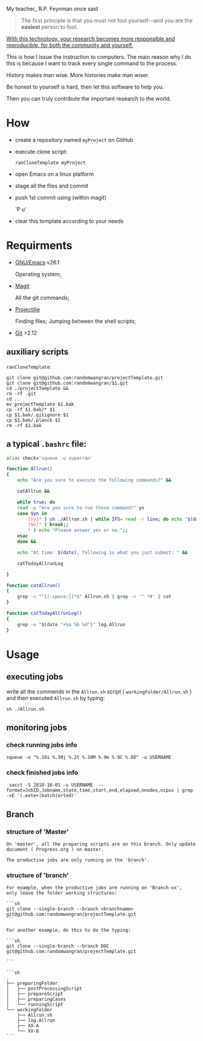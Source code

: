 My teacher_ R.P. Feynman once said

> The first principle is that you must not fool yourself—and you are the **easiest** person to fool.

[With this technology, your research becomes more responsible and reproducible, for both the community and yourself.](https://www.zhengwenjie.net/configuration/)


This is how I issue the instruction to computers. The main reason why
I do this is because I want to track every single command to the
process.

History makes man wise. More histories make man wiser.

Be honest to yourself is hard, then let this software to help you.

Then you can truly contribute the important research to the world.

# How

- create a repository named `myProject` on GitHub
- execute clone script:

    `ranCloneTemplate myProject`

- open Emacs on a linux platform
- stage all the files and commit
- push 1st commit using (within magit)

    'P u'

- clear this template according to your needs

# Requirments

- [GNU/Emacs](https://www.gnu.org/software/emacs/download.html) v26.1

    Operating system;

- [Magit](https://github.com/magit/magit)

    All the git commands;

- [Projectilie](https://github.com/bbatsov/projectile)

    Finding files; Jumping between the shell scripts;

- [Git](https://git-scm.com/download/win) >2.12

## auxiliary scripts

`ranCloneTemplate`:

```ranCloneTemplate
git clone git@github.com:randomwangran/projectTemplate.git
git clone git@github.com:randomwangran/$1.git
cd ./projectTemplate &&
rm -rf .git
cd ..
mv projectTemplate $1.bak
cp -rf $1.bak/* $1
cp $1.bak/.gitignore $1
cp $1.bak/.planck $1
rm -rf $1.bak
```

## a typical `.bashrc` file:

```sh
alias check='squeue -u superran'

function Allrun()
{
    echo "Are you sure to execute the following commands?" &&

    catAllrun &&

    while true; do
    read -p "Are you sure to run those command?" yn
    case $yn in
        [Yy]* ) sh ./Allrun.sh | while IFS= read -r line; do echo "$(date) $line"; done >> log.Allrun; break;;
        [Nn]* ) break;;
        * ) echo "Please answer yes or no.";;
    esac
    done &&

    echo "At time: $(date), following is what you just submit: " &&

    catTodayAllrunLog

}

function catAllrun()
{
    grep -v "^[[:space:]]*$" Allrun.sh | grep -v '^ *#' | cat
}

function catTodayAllrunLog()
{
    grep -w "$(date "+%a %b %d")" log.Allrun
}

```

# Usage

## executing jobs
write all the commends in the `Allrun.sh` script ( `workingFolder/Allrun.sh` ) and then executed `Allrun.sh` by typing:

```
sh ./Allrun.sh
```

## monitoring jobs

### check running jobs info

```
squeue -o "%.18i %.30j %.2t %.10M %.9m %.9C %.6D" -u USERNAME
```

### check finished jobs info

```
 sacct -S 2018-10-01 -u USERNAME  --format=JobID,Jobname,state,time,start,end,elapsed,nnodes,ncpus | grep -vE '(.exte+|batch|orted)'

```

## Branch
### structure of 'Master'

    On 'master', all the preparing scripts are on this branch. Only update document ( Progress.org ) on master.

    The productive jobs are only running on the 'branch'.

### structure of 'branch'

    For example, when the productive jobs are running on 'Branch-xx',
    only leave the folder working structures:

    ```sh
    git clone --single-branch --branch <branchname> git@github.com:randomwangran/projectTemplate.git
    ```

    For another example, do this to do the typing:

    ```sh
    git clone --single-branch --branch DOC git@github.com:randomwangran/projectTemplate.git

    ```

    ```sh
    .
    ├── preparingFolder
    │   ├── postProcessingScript
    │   ├── prepareScript
    │   ├── preparingCases
    │   └── runningScript
    └── workingFolder
        ├── Allrun.sh
        ├── log.Allrun
        ├── XX-A
        └── XX-B
    ```
